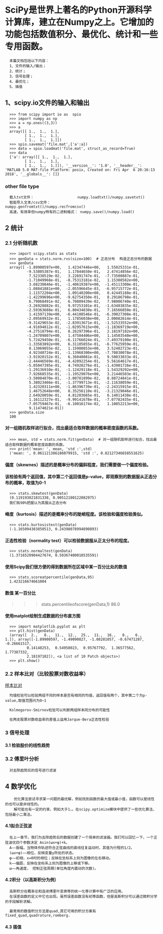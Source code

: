 # SciPy是世界上著名的Python开源科学计算库，建立在Numpy之上。它增加的功能包括数值积分、最优化、统计和一些专用函数。

      本篇文档包括以下内容：
      1、文件的输入/输出；
      2、统计；
      3、信号处理；
      4、最优化；
      5、插值
## 1、scipy.io文件的输入和输出
      >>> from scipy import io as  spio
      >>> import numpy as np
      >>> a = np.ones((3,3))
      >>> a
      array([[ 1.,  1.,  1.],
             [ 1.,  1.,  1.],
             [ 1.,  1.,  1.]])
      >>> spio.savemat('file.mat',{'a':a})
      >>> data = spio.loadmat('file.mat', struct_as_record=True)
      >>> data
      {'a': array([[ 1.,  1.,  1.],
             [ 1.,  1.,  1.],
             [ 1.,  1.,  1.]]), '__version__': '1.0', '__header__': 'MATLAB 5.0 MAT-file Platform: posix, Created on: Fri Apr  6 20:16:13 2018', '__globals__': []}
### other file type
      载入txt文件：                    numpy.loadtxt()/numpy.savetxt()
      智能导入文本/csv文件：             numpy.genfromtxt()/numpy.recfromcsv()
      高速，有效率但numpy特有的二进制格式： numpy.save()/numpy.load()
      
      
## 2 统计
### 2.1 分析随机数
      >>> import scipy.stats as stats
      >>> genData = stats.norm.rvs(size=100)  # 正态分布  构造正态分布的数据
      >>> genData
      array([ -1.89900597e+00,   1.42347446e+00,   1.55025331e-01,
              -9.53805387e-01,   1.17844650e-01,   2.47414856e-02,
               7.52338519e-02,   3.22691747e-01,  -7.73500887e-01,
              -1.71049968e-01,  -8.75313181e-02,   1.15308582e+00,
               3.68230846e-01,  -1.40619387e+00,  -1.45113300e-01,
              -1.08841881e+00,  -2.05596645e-03,  -6.95715772e-01,
               1.11572204e+00,   1.09140200e+00,   8.42445188e-01,
              -1.42299696e+00,  -9.62754350e-01,   8.29186798e-01,
               6.79868491e-02,   6.70809439e-02,   7.98006740e-01,
              -3.26928882e-01,   9.97253101e-01,  -1.63403835e-02,
              -2.59363688e-01,   6.80434830e-01,   7.16566850e-01,
               1.41597139e+00,  -6.44108546e-01,  -6.39027308e-01,
              -2.09569932e-01,   1.17856038e+00,   2.00082614e-01,
              -9.31429653e-02,  -2.83913671e-01,  -1.52533552e+00,
              -4.91694812e-01,  -1.02957615e+00,  -1.18369719e+00,
              -4.27518794e-01,   8.26297396e-01,   2.18197102e+00,
              -1.24709807e+00,   1.47504406e+00,   1.14503540e+00,
               5.72429450e-01,  -6.11766024e-01,  -7.49379100e-01,
              -1.33583892e+00,   6.31105855e-01,  -6.77625959e-01,
               8.13069055e-02,   1.15980853e+00,   3.52402723e-01,
               4.92340724e-01,  -1.13968300e+00,  -7.70830078e-01,
              -3.91920152e-01,   6.36040081e-01,   9.50033033e-01,
              -2.44446569e-01,  -4.42092254e-01,   5.56164617e-01,
              -5.05047395e-01,   4.74920276e-01,  -1.43901726e-01,
              -1.29136910e-01,  -1.12429118e-01,   1.54329292e+00,
               7.92668535e-01,  -1.19529076e+00,   3.21446503e-01,
              -3.50084870e-01,  -3.00781899e-02,   8.88724841e-01,
               5.38023466e-01,  -1.37799713e-01,  -2.11638059e-01,
               1.42320311e+00,  -1.86396739e-01,  -2.24315915e-01,
               1.46752648e+00,   8.35256110e-01,  -3.21329846e-01,
               2.64920059e-01,   4.81203665e-01,   6.14011438e-01,
               1.16112327e-01,  -9.99141678e-01,  -7.07782435e-01,
              -7.05759467e-01,  -6.10016174e-02,   1.10852213e+00,
               9.11474021e-01])
      >>> genData.size
      100
#### 对一组随机取样进行拟合，找出最适合取样数据的概率密度函数的系数。
      >>> mean, std = stats.norm.fit(genData)  # 对一组随机取样进行拟合，找出最适合取样数据的概率密度函数的系数。
      >>> print('mean: ', mean, 'std :',std)
      ('mean: ', 0.061121386186079915, 'std :', 0.82127346658551625)
      
#### 偏度（skewnes）描述的是概率分布的偏斜程度，我们需要做一个偏度检验。
#### 该检验有两个返回值，其中第二个返回值是p-value，即观察到的数据服从正态分布的概率，取值为0-1  

      >>> stats.skewtest(genData)
      (0.119193821831338, 0.90512180122082975)
      我们有90%把握认为其服从正态分布

#### 峰度（kurtosis）描述的是概率分布的陡峭程度。该检验和偏度检验类似。
      >>> stats.kurtosistest(genData)
      (-1.165094383850513, 0.24398078994890893)
      
#### 正态性检验（normality test）可以检验数据服从正太分布的程度。
      >>> stats.normaltest(genData)
      (1.3716520904427674, 0.50367400018535591)
      
#### 使用Scipy我们很方便的得到数据所在区域中某一百分比处的数值
      >>> stats.scoreatpercentile(genData,95)
      1.423216674661004
      
#### 数值 某一百分比
>>> stats.percentileofscore(genData,1)
86.0

#### 使用matplot绘制生成数据的分布直方图
      >>> import matplotlib.pyplot as plt
      >>> plt.hist(genData)
      (array([  2.,   8.,  11.,  12.,  25.,  11.,  16.,   8.,   6.,   1.]), array([-1.89900597, -1.49090827, -1.08281057, -0.67471287, -0.26661517,
              0.14148253,  0.54958023,  0.95767792,  1.36577562,  1.77387332,
              2.18197102]), <a list of 10 Patch objects>)
      >>> plt.show()

### 2.2 样本比对（比较股票对数收益率）
[样本比对](https://www.ricequant.com/community/topic/3569/)

      均值检验可以检验两组不同的样本是否有相同的均值，返回值有两个，其中第二个为p-value,取值范围问为0~1

      Kolmogorov-Smirnov检验可以判断两组样本同分布的可能性

      在两支股票对数收益率的差值上运用Jarque-Bera正态性检验

### 3 信号处理

#### 3.1 检验股价的线性趋势
### 3.2 傅里叶分析
      对去除趋势后的信号进行滤波
      
## 4 数学优化
        优化算法尝试寻求某一问题的最优解，例如找到函数的最大值或最小值，函数可以是线性的也可以是非线性的。
        解可能也有一定的约束，例如大于1，。在scipy.optimize模块中提供了一些优化算法，包括最小二乘法。
   
#### 4.1拟合正弦波

      在上一章节，我们为去除趋势后的数据创建了一个简单的滤波器。我们可以回忆一下，一个正弦波优四个参数决定 Asin(ωx+φ)+k。
      A——振幅，当物体作轨迹符合正弦曲线的直线往复运动时，其值为行程的1/2。
      (ωx+φ)——相位，反映变量y所处的状态。
      φ——初相，x=0时的相位；反映在坐标系上则为图像的左右移动。
      k——偏距，反映在坐标系上则为图像的上移或下移。
      ω——角速度， 控制正弦周期(单位角度内震动的次数)。
   
#### 4.2积分（以高斯积分为例）
      高斯积分在概率论和连续傅里叶变换等的统一化等计算中有广泛的应用。
      在误差函数的定义中它也出现。虽然误差函数没有初等函数，但是高斯积分可以通过微积分学的手段解析求解。
      
      最常用的数值积分方法是quad,其它可用的积分方案有fixed_quad,quadrature,romberg.
#### 4.3  插值


